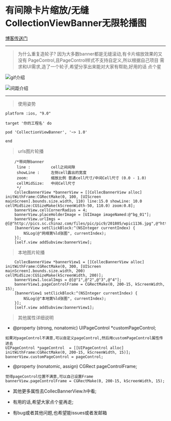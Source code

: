 # 有间隙卡片缩放/无缝CollectionViewBanner无限轮播图


[博客传送门](https://www.geekblog.top/undefined/uncategorized/2018-06-28-无限轮播.html)

***
> 为什么重复造轮子?
> 因为大多数banner都是无缝滚动,有卡片缩放效果的又没有
> PageControl,且PageControl样式不支持自定义,所以根据自己项目
> 需求和UI需求,造了一个轮子,希望分享出来能对大家有帮助,好用的话
> 点个星
 
![gif介绍](http://p9a0rgbgy.bkt.clouddn.com/45.gif)

![间距介绍](http://p9a0rgbgy.bkt.clouddn.com/55.png)

***

> 使用姿势
 
 
```
platform :ios, "9.0"

target '你的工程名' do

pod 'CollectionViewBanner', '~> 1.0'

end
```

> urls图片轮播

```
	/*带间隙banner
	 line :         cell之间间隙
	 showLine :     左侧cell露出的宽度
	 zoom:          缩放比例 普通cell尺寸/中间Cell尺寸 (0.0 - 1.0)
	 cellMidSize:   中间Cell尺寸
	 */
    CollecBannerView *bannerView = [[CollecBannerView alloc] initWithFrame:CGRectMake(0, 100, [UIScreen mainScreen].bounds.size.width, 110) line:15.0 showLine: 10.0 cellMidSize:CGSizeMake(kScreenWidth-50, 110.0) zoom:0.8];
    bannerView.cellCornerRadius = 4;
    bannerView.placeHolderImage = [UIImage imageNamed:@"bg_01"];
    bannerView.urlImgs = @[@"http://pics.sc.chinaz.com/files/pic/pic9/201805/wpic1136.jpg",@"http://pics.sc.chinaz.com/files/pic/pic9/201805/wpic1150.jpg",@"http://pics.sc.chinaz.com/files/pic/pic9/201805/wpic857.jpg",@"http://pics.sc.chinaz.com/files/pic/pic9/201804/wpic660.jpg"];
    [bannerView setClickBlock:^(NSInteger currentIndex) {
        NSLog(@"网络第%ld张图", currentIndex);
    }];
    [self.view addSubview:bannerView];
```


> 本地图片轮播

```
    CollecBannerView *bannerView1 = [[CollecBannerView alloc] initWithFrame:CGRectMake(0, 300, [UIScreen mainScreen].bounds.size.width, 200) cellMidSize:CGSizeMake(kScreenWidth, 200)];
    bannerView1.localImgs = @[@"1",@"2",@"3",@"4"];
    bannerView1.pageControlFrame = CGRectMake(0, 200-15, kScreenWidth, 15);
    [bannerView1 setClickBlock:^(NSInteger currentIndex) {
        NSLog(@"本地第%ld张图", currentIndex);
    }];
    [self.view addSubview:bannerView1];
```

> 其他属性详细说明

* @property (strong, nonatomic) UIPageControl *customPageControl;

```
如果对pageControl不满意,可以自定义pageControl,然后用customPageControl属性传进去
UIPageControl *pageControl  = [[UIPageControl alloc] initWithFrame:CGRectMake(0, 200-15, kScreenWidth, 15)];
bannerView.customPageControl = pageControl;
```

* @property (nonatomic, assign) CGRect pageControlFrame;

```
觉得pageControl位置不满意,可以自己设置Frame
bannerView.pageControlFrame = CGRectMake(0, 200-15, kScreenWidth, 15);
```

 * 其他更多属性去CollecBannerView.h中看;
 
 * 有用的话,希望大家点个星再走;
 * 有bug或者其他问题,也希望能issues或者发邮箱
